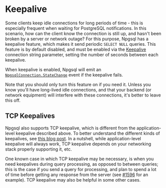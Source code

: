 # Keepalive

Some clients keep idle connections for long periods of time - this is especially frequent when waiting for PostgreSQL notifications.
In this scenario, how can the client know the connection is still up, and hasn't been broken by a server or network outage?
For this purpose, Npgsql has a keepalive feature, which makes it send periodic `SELECT NULL` queries.
This feature is by default disabled, and must be enabled via the
[Keepalive](connection-string-parameters.md#timeouts-and-keepalive) connection string parameter, setting the number of seconds between each keepalive.

When keepalive is enabled, Npgsql will emit an
[`NpgsqlConnection.StateChange`](https://msdn.microsoft.com/en-us/library/system.data.common.dbconnection.statechange(v=vs.110).aspx)
event if the keepalive fails.

Note that you should only turn this feature on if you need it. Unless you know you'll have long-lived idle connections, and that your
backend (or network equipment) will interfere with these connections, it's better to leave this off.

## TCP Keepalives

Npgsql also supports TCP keepalive, which is different from the application-level keepalive described above. To better understand the different kinds of keepalives, see [this blog post](http://blog.stephencleary.com/2009/05/detection-of-half-open-dropped.html). In a nutshell, while application-level keepalive will always work, TCP keepalive depends on your networking stack properly supporting it, etc.

One known case in which TCP keepalive may be necessary, is when you need keepalives during query processing, as opposed to between queries; this is the case if you send a query for processing, and plan to spend a lot of time before getting any response from the server (see [#1596](https://github.com/npgsql/npgsql/issues/1596) for an example). TCP keepalive may also be helpful in some other cases.
